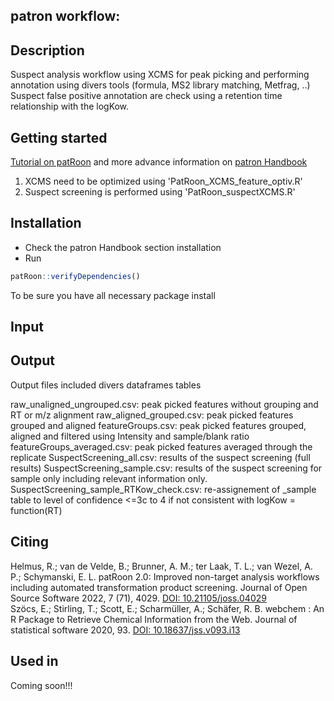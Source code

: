 patron workflow:
--------------------------------------------------------------------------
Description
-----------
Suspect analysis workflow using XCMS for peak picking and performing annotation using divers tools (formula, MS2 library matching, Metfrag, ..)
Suspect false positive annotation are check using a retention time relationship with the logKow. 


Getting started
----------------
[Tutorial on patRoon](https://rickhelmus.github.io/patRoon/articles/tutorial.html) and more advance information on  [patron Handbook](https://rickhelmus.github.io/patRoon/handbook_bd/index.html)

1. XCMS need to be optimized using 'PatRoon_XCMS_feature_optiv.R'
2. Suspect screening is performed using 'PatRoon_suspectXCMS.R'

Installation
-----------
- Check the patron Handbook section installation
- Run 
``` r 
patRoon::verifyDependencies()
``` 
To be sure you have all necessary package install


Input
------


Output
------
Output files included divers dataframes tables

raw_unaligned_ungrouped.csv: peak picked features without grouping and RT or m/z alignment
raw_aligned_grouped.csv: peak picked features grouped and aligned
featureGroups.csv: peak picked features grouped, aligned and filtered using Intensity and sample/blank ratio  
featureGroups_averaged.csv: peak picked features averaged through the replicate
SuspectScreening_all.csv: results of the suspect screening (full results)
SuspectScreening_sample.csv: results of the suspect screening for sample only including relevant information only.
SuspectScreening_sample_RTKow_check.csv: re-assignement of _sample table to level of confidence <=3c to 4 if not consistent with logKow = function(RT)







Citing
-------
Helmus, R.; van de Velde, B.; Brunner, A. M.; ter Laak, T. L.; van Wezel, A. P.; Schymanski, E. L. patRoon 2.0: Improved non-target analysis workflows including automated transformation product screening. Journal of Open Source Software 2022, 7 (71), 4029. [DOI: 10.21105/joss.04029](https://doi.org/10.21105/joss.04029)  
Szöcs, E.; Stirling, T.; Scott, E.; Scharmüller, A.; Schäfer, R. B. webchem : An R Package to Retrieve Chemical Information from the Web. Journal of statistical software 2020, 93. [DOI: 10.18637/jss.v093.i13](https://www.jstatsoft.org/article/view/v093i13)


Used in
--------
Coming soon!!!
